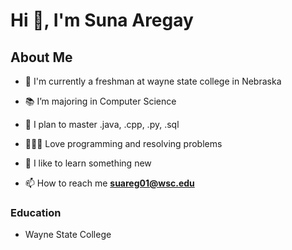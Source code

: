 # Hi 👋, I'm Suna Aregay
## About Me

- 🏦 I'm currently a freshman at wayne state college in Nebraska 

- 📚 I’m majoring in Computer Science

- 🤔 I plan to master .java, .cpp, .py, .sql

- 👨🏻‍💻 Love programming and resolving problems

- 🧠 I like to learn something new

- 📫 How to reach me **suareg01@wsc.edu**





### Education

- Wayne State College

